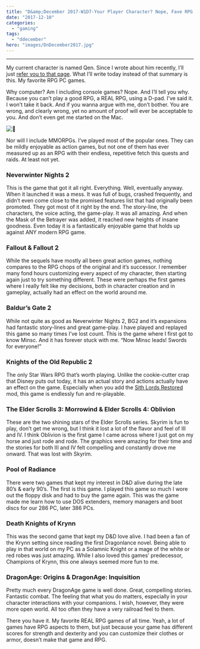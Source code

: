 ```yaml
---
title: "D&amp;December 2017-W1D7-Your Player Character? Nope, Fave RPG PC Games"
date: "2017-12-10"
categories: 
  - "gaming"
tags: 
  - "ddecember"
hero: "images/DnDecember2017.jpg"
---
```


* * *

My current character is named Qen. Since I wrote about him recently, I’ll just [refer you to that page](https://gaming.barretblake.com/2017/11/16/character-portrait-qen/). What I’ll write today instead of that summary is this. My favorite RPG PC games.

Why computer? Am I including console games? Nope. And I’ll tell you why. Because you can’t play a good RPG, a REAL RPG, using a D-pad. I’ve said it. I won’t take it back. And if you wanna argue with me, don’t bother. You are wrong, and clearly wrong, yet no amount of proof will ever be acceptable to you. And don’t even get me started on the Mac.

![🙂](https://s.w.org/images/core/emoji/11/svg/1f642.svg)

Nor will I include MMORPGs. I’ve played most of the popular ones. They can be mildly enjoyable as action games, but not one of them has ever measured up as an RPG with their endless, repetitive fetch this quests and raids. At least not yet.

### Neverwinter Nights 2

This is the game that got it all right. Everything. Well, eventually anyway. When it launched it was a mess. It was full of bugs, crashed frequently, and didn’t even come close to the promised features list that had originally been promoted. They got most of it right by the end. The story-line, the characters, the voice acting, the game-play. It was all amazing. And when the Mask of the Betrayer was added, it reached new heights of insane goodness. Even today it is a fantastically enjoyable game that holds up against ANY modern RPG game.

### Fallout & Fallout 2

While the sequels have mostly all been great action games, nothing compares to the RPG chops of the original and it’s successor. I remember many fond hours customizing every aspect of my character, then starting again just to try something different. These were perhaps the first games where I really felt like my decisions, both in character creation and in gameplay, actually had an effect on the world around me.

### Baldur’s Gate 2

While not quite as good as Neverwinter Nights 2, BG2 and it’s expansions had fantastic story-lines and great game-play. I have played and replayed this game so many times I’ve lost count. This is the game where I first got to know Minsc. And it has forever stuck with me. “Now Minsc leads! Swords for everyone!”

### Knights of the Old Republic 2

The only Star Wars RPG that’s worth playing. Unlike the cookie-cutter crap that Disney puts out today, it has an actual story and actions actually have an effect on the game. Especially when you add the [Sith Lords Restored](http://www.moddb.com/mods/the-sith-lords-restored-content-mod-tslrcm/) mod, this game is endlessly fun and re-playable.

### The Elder Scrolls 3: Morrowind & Elder Scrolls 4: Oblivion

These are the two shining stars of the Elder Scrolls series. Skyrim is fun to play, don’t get me wrong, but I think it lost a lot of the flavor and feel of III and IV. I think Oblivion is the first game I came across where I just got on my horse and just rode and rode. The graphics were amazing for their time and the stories for both III and IV felt compelling and constantly drove me onward. That was lost with Skyrim.

### Pool of Radiance

There were two games that kept my interest in D&D alive during the late 80’s & early 90’s. The first is this game. I played this game so much I wore out the floppy disk and had to buy the game again. This was the game made me learn how to use DOS extenders, memory managers and boot discs for our 286 PC, later 386 PCs.

### Death Knights of Krynn

This was the second game that kept my D&D love alive. I had been a fan of the Krynn setting since reading the first Dragonlance novel. Being able to play in that world on my PC as a Solamnic Knight or a mage of the white or red robes was just amazing. While I also loved this games’ predecessor, Champions of Krynn, this one always seemed more fun to me.

### DragonAge: Origins & DragonAge: Inquisition

Pretty much every DragonAge game is well done. Great, compelling stories. Fantastic combat. The feeling that what you do matters, especially in your character interactions with your companions. I wish, however, they were more open world. All too often they have a very railroad feel to them.

There you have it. My favorite REAL RPG games of all time. Yeah, a lot of games have RPG aspects to them, but just because your game has different scores for strength and dexterity and you can customize their clothes or armor, doesn’t make that game and RPG.
